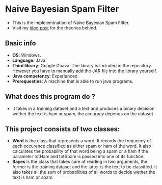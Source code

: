 # Naive Bayesian Spam Filter 
- This is the implelemtnation of Naive Bayesian Spam Filter.
- Visit my [blog post](https://dafuqisthatblog.wordpress.com/2017/07/29/naive-bayesian-spam-filter/) for the theories behind.

## Basic info
- **OS**: Windows.
- **Language**: Java.
- **Third library**: Google Guava. The library is included in the repository. However you have to manually add the JAR file into the library yourself.
- **Java competency**: Experienced.
- **Prerequesties**: A machine that is able to run java programs.

## What does this program do ?
- It takes in a training dataset and a text and produces a binary decision wether the text is ham or spam, the accuracy depends on the dataset.

## This project consists of two classes:
- **Word** is the class that represents a word. It records the frequency of each occurence classified as either spam or ham of the word. It also calculates the probability of that word being a spam or a ham if the parameter totHam and totSpam is passed into one of its function.
- **Bayes** is the class that takes care of reading in two arguments, the former is the training dataset and the latter is the text to be classified. It also takes all the sum of probabilities of all words to decide wether the text is ham or spam.

